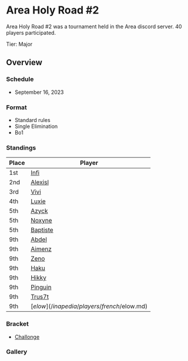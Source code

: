 # Area Holy Road #2

Area Holy Road #2 was a tournament held in the Area discord server.
40 players participated.

Tier: Major

## Overview

### Schedule
- September 16, 2023

### Format
- Standard rules
- Single Elimination
- Bo1

### Standings
|Place|Player|
|-|-|
|1st|[Infi](/inapedia/players/japanese/infi.md)|
|2nd|[Alexisl](/inapedia/players/french/alexisl.md)|
|3rd|[Vivi](/inapedia/players/french/vivi.md)|
|4th|[Luxie](/inapedia/players/belgian/luxie.md)|
|5th|[Azyck](/inapedia/players/french/azyck.md)|
|5th|[Noxyne](/inapedia/players/french/noxyne.md)|
|5th|[Baptiste](/inapedia/players/french/baptiste.md)|
|9th|[Abdel](/inapedia/players/french/abdel.md)|
|9th|[Aimenz](/inapedia/players/french/aimenz.md)|
|9th|[Zeno](/inapedia/players/french/585zeno.md)|
|9th|[Haku](/inapedia/players/german/haku.md)|
|9th|[Hikky](/inapedia/players/brazilian/hikky.md)|
|9th|[Pinguin](/inapedia/players/french/pinguin.md)|
|9th|[Trus7t](/inapedia/players/italian/trus7t.md)|
|9th|[$elow](/inapedia/players/french/$elow.md)|

### Bracket
- [Challonge](https://challonge.com/holyroad2)

### Gallery
